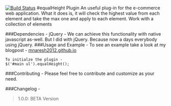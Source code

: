 [![Build Status](https://travis-ci.org/mnaresh2012/mnaresh2012.github.io.svg?branch=master)](https://travis-ci.org/mnaresh2012/mnaresh2012.github.io)
#equalHeight Plugin
An useful plug-in for the e-commerce web application. What it does is, it will check the highest value from each element
and take the max one and apply to each element. Work with a collection of elements

###Dependencies - 
jQuery - 
We can achieve this functionality with native javascript as-well. But I did with jQuery. Because now a days everybody using jQuery.
###Usage and Example -
To see an example take a look at my blogpost - [mnaresh2012.github.io](http://mnaresh2012.github.io/index.html)
```
To initialze the plugin -
$('#main ul').equalHeight();
```
###Contributing -
Please feel free to contribute and customize as your need.

###Changelog -
> 1.0.0: BETA Version

